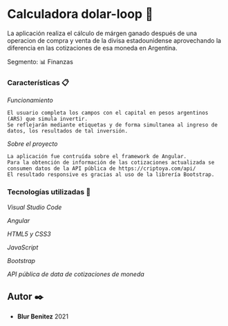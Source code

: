 # Calculadora dolar-loop 🚀

La aplicación realiza el cálculo de márgen ganado después de una operacion de compra y venta de la divisa estadounidense aprovechando la diferencia en las cotizaciones de esa moneda en Argentina.

Segmento: 
📊 Finanzas


### Características 📋

_Funcionamiento_

```
El usuario completa los campos con el capital en pesos argentinos (ARS) que simula invertir.
Se reflejarán mediante etiquetas y de forma simultanea al ingreso de datos, los resultados de tal inversión.
```

_Sobre el proyecto_

```
La aplicación fue contruída sobre el framework de Angular. 
Para la obtención de información de las cotizaciones actualizada se consumen datos de la API pública de https://criptoya.com/api/ 
El resultado responsive es gracias al uso de la librería Bootstrap.
```



### Tecnologías utilizadas 🔧

_Visual Studio Code_

_Angular_

_HTML5 y CSS3_

_JavaScript_

_Bootstrap_

_API pública de data de cotizaciones de moneda_



## Autor ✒️

* **Blur Benitez** 
2021
